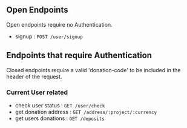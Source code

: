 ## Open Endpoints

Open endpoints require no Authentication.

* signup : `POST /user/signup`

## Endpoints that require Authentication

Closed endpoints require a valid 'donation-code' to be included in the header of the
request.

### Current User related

* check user status : `GET /user/check`
* get donation address : `GET /address/:project/:currency`
* get users donations : `GET /deposits`
